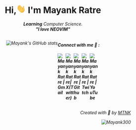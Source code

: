 <h1 align="center">Hi,<img src="https://raw.githubusercontent.com/ABSphreak/ABSphreak/master/gifs/Hi.gif" width="30px"> I'm Mayank Ratre</h1>

<p align="center">
  <em>
    <b> Learning</b> 
    Computer Science.
  <br>
  <b><i>"I love NEOVIM"</i></b>
</p>

<div style="display: flex; justify-content: center;">


![Mayank's GitHub stats](https://github-readme-stats.vercel.app/api?username=Mayank300&show_icons=true&theme=gruvbox)

<div>
<h4> Connect with me 🤝 : <h4>
  
  
  <a href="mailto:mratre300@gmail.com">
    <img align="left" alt="Mayank Ratre | Gmail" width="26px" src="https://www.vectorlogo.zone/logos/gmail/gmail-icon.svg" />
  </a>
  <a href="https://twitter.com/MAYANK__RATRE">
    <img align="left" alt="Mayank Ratre| X(Twitter)" width="26px" src="https://www.vectorlogo.zone/logos/x/x-icon.svg" />
  </a>

   <a href="https://github.com/Mayank300">
    <img align="left" alt="Mayank Ratre | Github" width="26px" src="https://www.vectorlogo.zone/logos/github/github-tile.svg" />
  </a>

   <a href="https://www.twitch.tv/mtnk03">
    <img align="left" alt="Mayank Ratre | Twitch" width="26px" src="https://www.vectorlogo.zone/logos/twitch/twitch-icon.svg" />
  </a>

  <a href="https://www.youtube.com/@MTNK03">
    <img align="left" alt="Mayank Ratre | YouTube" width="26px" src="https://www.vectorlogo.zone/logos/youtube/youtube-icon.svg" />
  </a>
</div>
</div>  

<br>
  
<p align="right" > Created with 🖤 by <a href="https://github.com/Mayank300">MTNK</a></p>
<p align="right" > <img src="https://komarev.com/ghpvc/?username=Mayank300&label=Profile%20views&color=0e75b6&style=flat" alt="Mayank300" /> </p>
